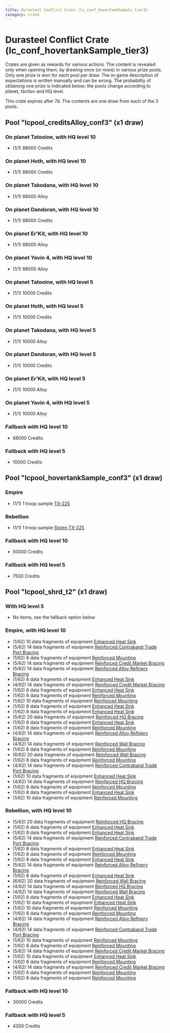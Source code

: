 ```yaml
---
title: Durasteel Conflict Crate (lc_conf_hovertankSample_tier3)
category: crate
---
```


# Durasteel Conflict Crate (lc_conf_hovertankSample_tier3)

Crates are given as rewards for various actions. The content is revealed only when opening them, by drawing once (or more) in various prize pools. Only one prize is won for each pool per draw. The in-game description of expectations is written manually and can be wrong. The probability of obtaining one prize is indicated below; the pools change according to planet, faction and HQ level.

This crate expires after 7d. The contents are one draw from each of the 3 pools.

## Pool "lcpool_creditsAlloy_conf3" (x1 draw)

### On planet Tatooine, with HQ level 10

  * (1/1) 88000 Credits

### On planet Hoth, with HQ level 10

  * (1/1) 88000 Credits

### On planet Takodana, with HQ level 10

  * (1/1) 88000 Alloy

### On planet Dandoran, with HQ level 10

  * (1/1) 88000 Credits

### On planet Er'Kit, with HQ level 10

  * (1/1) 88000 Alloy

### On planet Yavin 4, with HQ level 10

  * (1/1) 88000 Alloy

### On planet Tatooine, with HQ level 5

  * (1/1) 10000 Credits

### On planet Hoth, with HQ level 5

  * (1/1) 10000 Credits

### On planet Takodana, with HQ level 5

  * (1/1) 10000 Alloy

### On planet Dandoran, with HQ level 5

  * (1/1) 10000 Credits

### On planet Er'Kit, with HQ level 5

  * (1/1) 10000 Alloy

### On planet Yavin 4, with HQ level 5

  * (1/1) 10000 Alloy

### Fallback with HQ level 10

  * 88000 Credits

### Fallback with HQ level 5

  * 10000 Credits

## Pool "lcpool_hovertankSample_conf3" (x1 draw)

### Empire

  * (1/1) 1 troop sample [TX-225](EmpireHovertankSample)

### Rebellion

  * (1/1) 1 troop sample [Stolen TX-225](RebelHovertankSample)

### Fallback with HQ level 10

  * 50000 Credits

### Fallback with HQ level 5

  * 7500 Credits

## Pool "lcpool_shrd_t2" (x1 draw)

### With HQ level 5

  * No items, see the fallback option below

### Empire, with HQ level 10

  * (1/62) 10 data fragments of equipment [Enhanced Heat Sink](eqpEmpireMortarTurretDamage)
  * (5/62) 14 data fragments of equipment [Reinforced Contraband Trade Port Bracing](eqpEmpireContrabandGeneratorHealth)
  * (1/62) 8 data fragments of equipment [Reinforced Mounting](eqpEmpireRocketTurretHealth)
  * (5/62) 14 data fragments of equipment [Reinforced Credit Market Bracing](eqpEmpireCreditGeneratorHealth)
  * (5/62) 14 data fragments of equipment [Reinforced Alloy Refinery Bracing](eqpEmpireMaterialsGeneratorHealth)
  * (1/62) 8 data fragments of equipment [Enhanced Heat Sink](eqpEmpireRocketTurretDamage)
  * (4/62) 14 data fragments of equipment [Reinforced Credit Market Bracing](eqpEmpireCreditGeneratorHealth)
  * (1/62) 8 data fragments of equipment [Enhanced Heat Sink](eqpEmpireMortarTurretDamage)
  * (1/62) 8 data fragments of equipment [Reinforced Mounting](eqpEmpireBurstTurretHealth)
  * (1/62) 10 data fragments of equipment [Reinforced Mounting](eqpEmpireMortarTurretHealth)
  * (1/62) 8 data fragments of equipment [Enhanced Heat Sink](eqpEmpireBurstTurretDamage)
  * (1/62) 8 data fragments of equipment [Enhanced Heat Sink](eqpEmpireBurstTurretDamage)
  * (5/62) 20 data fragments of equipment [Reinforced HQ Bracing](eqpEmpireHQHealth)
  * (1/62) 8 data fragments of equipment [Enhanced Heat Sink](eqpEmpireRapidFireTurretDamage)
  * (1/62) 8 data fragments of equipment [Reinforced Mounting](eqpEmpireRocketTurretHealth)
  * (4/62) 14 data fragments of equipment [Reinforced Alloy Refinery Bracing](eqpEmpireMaterialsGeneratorHealth)
  * (4/62) 14 data fragments of equipment [Reinforced Wall Bracing](eqpEmpireWallHealth)
  * (1/62) 8 data fragments of equipment [Reinforced Mounting](eqpEmpireMortarTurretHealth)
  * (6/62) 20 data fragments of equipment [Reinforced Wall Bracing](eqpEmpireWallHealth)
  * (1/62) 8 data fragments of equipment [Reinforced Mounting](eqpEmpireBurstTurretHealth)
  * (4/62) 14 data fragments of equipment [Reinforced Contraband Trade Port Bracing](eqpEmpireContrabandGeneratorHealth)
  * (1/62) 10 data fragments of equipment [Enhanced Heat Sink](eqpEmpireRapidFireTurretDamage)
  * (4/62) 14 data fragments of equipment [Reinforced HQ Bracing](eqpEmpireHQHealth)
  * (1/62) 8 data fragments of equipment [Reinforced Mounting](eqpEmpireRapidFireTurretHealth)
  * (1/62) 8 data fragments of equipment [Enhanced Heat Sink](eqpEmpireRocketTurretDamage)
  * (1/62) 10 data fragments of equipment [Reinforced Mounting](eqpEmpireRapidFireTurretHealth)

### Rebellion, with HQ level 10

  * (5/62) 20 data fragments of equipment [Reinforced HQ Bracing](eqpRebelHQHealth)
  * (1/62) 8 data fragments of equipment [Enhanced Heat Sink](eqpRebelRocketTurretDamage)
  * (1/62) 8 data fragments of equipment [Enhanced Heat Sink](eqpRebelRocketTurretDamage)
  * (5/62) 14 data fragments of equipment [Reinforced Contraband Trade Port Bracing](eqpRebelContrabandGeneratorHealth)
  * (1/62) 8 data fragments of equipment [Enhanced Heat Sink](eqpRebelBurstTurretDamage)
  * (1/62) 8 data fragments of equipment [Reinforced Mounting](eqpRebelBurstTurretHealth)
  * (1/62) 8 data fragments of equipment [Enhanced Heat Sink](eqpRebelBurstTurretDamage)
  * (5/62) 14 data fragments of equipment [Reinforced Alloy Refinery Bracing](eqpRebelMaterialsGeneratorHealth)
  * (1/62) 8 data fragments of equipment [Enhanced Heat Sink](eqpRebelMortarTurretDamage)
  * (6/62) 20 data fragments of equipment [Reinforced Wall Bracing](eqpRebelWallHealth)
  * (4/62) 14 data fragments of equipment [Reinforced HQ Bracing](eqpRebelHQHealth)
  * (4/62) 14 data fragments of equipment [Reinforced Wall Bracing](eqpRebelWallHealth)
  * (1/62) 8 data fragments of equipment [Enhanced Heat Sink](eqpRebelRapidFireTurretDamage)
  * (1/62) 10 data fragments of equipment [Enhanced Heat Sink](eqpRebelMortarTurretDamage)
  * (1/62) 10 data fragments of equipment [Reinforced Mounting](eqpRebelMortarTurretHealth)
  * (1/62) 8 data fragments of equipment [Reinforced Mounting](eqpRebelRapidFireTurretHealth)
  * (4/62) 14 data fragments of equipment [Reinforced Alloy Refinery Bracing](eqpRebelMaterialsGeneratorHealth)
  * (4/62) 14 data fragments of equipment [Reinforced Contraband Trade Port Bracing](eqpRebelContrabandGeneratorHealth)
  * (1/62) 10 data fragments of equipment [Reinforced Mounting](eqpRebelRapidFireTurretHealth)
  * (1/62) 8 data fragments of equipment [Reinforced Mounting](eqpRebelBurstTurretHealth)
  * (5/62) 14 data fragments of equipment [Reinforced Credit Market Bracing](eqpRebelCreditGeneratorHealth)
  * (1/62) 10 data fragments of equipment [Enhanced Heat Sink](eqpRebelRapidFireTurretDamage)
  * (1/62) 8 data fragments of equipment [Reinforced Mounting](eqpRebelRocketTurretHealth)
  * (4/62) 14 data fragments of equipment [Reinforced Credit Market Bracing](eqpRebelCreditGeneratorHealth)
  * (1/62) 8 data fragments of equipment [Reinforced Mounting](eqpRebelMortarTurretHealth)
  * (1/62) 8 data fragments of equipment [Reinforced Mounting](eqpRebelRocketTurretHealth)

### Fallback with HQ level 10

  * 30000 Credits

### Fallback with HQ level 5

  * 4300 Credits